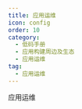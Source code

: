 ```yaml
---
title: 应用运维
icon: config
order: 10
category:
  - 低码手册
  - 应用构建周边及生态
  - 应用运维
tag:
  - 应用运维
---
```


应用运维




